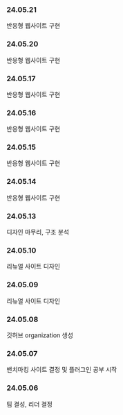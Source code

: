 ### 24.05.21
반응형 웹사이트 구현

### 24.05.20
반응형 웹사이트 구현

### 24.05.17
반응형 웹사이트 구현

### 24.05.16
반응형 웹사이트 구현

### 24.05.15
반응형 웹사이트 구현

### 24.05.14
반응형 웹사이트 구현

### 24.05.13
디자인 마무리, 구조 분석

### 24.05.10
리뉴얼 사이트 디자인

### 24.05.09
리뉴얼 사이트 디자인

### 24.05.08
깃허브 organization 생성

### 24.05.07 
밴치마킹 사이트 결정 및 플러그인 공부 시작

### 24.05.06
팀 결성, 리더 결정

